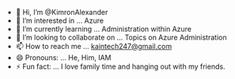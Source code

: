- 👋 Hi, I’m @KimronAlexander
- 👀 I’m interested in ... Azure
- 🌱 I’m currently learning ... Administration within Azure
- 💞️ I’m looking to collaborate on ... Topics on Azure Administration
- 📫 How to reach me ... kaintech247@gmail.com
- 😄 Pronouns: ... He, Him, IAM
- ⚡ Fun fact: ... I love family time and hanging out with my friends.

<!---
KimronAlexander/KimronAlexander is a ✨ special ✨ repository because its `README.md` (this file) appears on your GitHub profile.
You can click the Preview link to take a look at your changes.
--->
